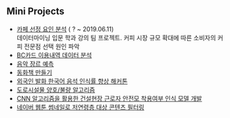 ## Mini Projects

- [카페 선정 요인 분석]() ( ? ~ 2019.06.11) <br>
데이터마이닝 입문 학과 강의 팀 프로젝트. 커피 시장 규모 확대에 따른 소비자의 커피 전문점 선택 원인 파악
- [BC카드 이용내역 데이터 분석]()<br>
- [음악 장르 예측]()<br>
- [동화책 만들기]()<br>
- [외국인 발화 한국어 음석 인식률 향상 해커톤]()<br>
- [도로시설물 양호/불량 알고리즘]()<br>
- [CNN 알고리즘을 활용한 건설현장 근로자 안전모 착용여부 인식 모델 개발]()<br>
- [네이버 웹툰 썸네일로 저연령층 대상 콘텐츠 필터링]()<br>
